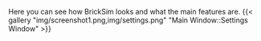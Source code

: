 Here you can see how BrickSim looks and what the main features are.
{{< gallery "img/screenshot1.png,img/settings.png" "Main Window::Settings Window" >}}